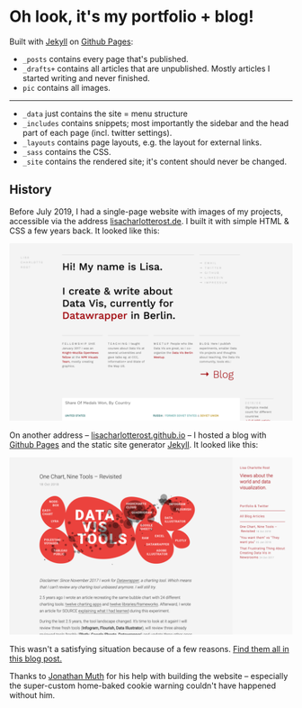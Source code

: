 # Oh look, it's my portfolio + blog!


Built with [Jekyll](https://jekyllrb.com/) on [Github Pages](https://pages.github.com/):

- `_posts` contains every page that's published.
- `_drafts+` contains all articles that are unpublished. Mostly articles I started writing and never finished.
- `pic` contains all images.

---

- `_data` just contains the site = menu structure
- `_includes` contains snippets; most importantly the sidebar and the head part of each page (incl. twitter settings).
- `_layouts` contains page layouts, e.g. the layout for external links.
- `_sass` contains the CSS.
- `_site` contains the rendered site; it's content should never be changed.

## History
Before July 2019, I had a single-page website with images of my projects, accessible via the address [lisacharlotterost.de](http://lisacharlotterost.de/). I built it with simple HTML & CSS a few years back. It looked like this:

![](/pic/190715_oldwebsite.png)

On another address – [lisacharlotterost.github.io](https://lisacharlotterost.github.io/) – I hosted a blog with [Github Pages](https://pages.github.com/) and the static site generator [Jekyll](https://jekyllrb.com/). It looked like this:

![](/pic/190715_oldblog.png)

This wasn't a satisfying situation because of a few reasons. [Find them all in this blog post.](http://lisacharlotterost.de/newsite/)

Thanks to [Jonathan Muth](https://twitter.com/jonathanmuth) for his help with building the website – especially the super-custom home-baked cookie warning couldn't have happened without him. 
